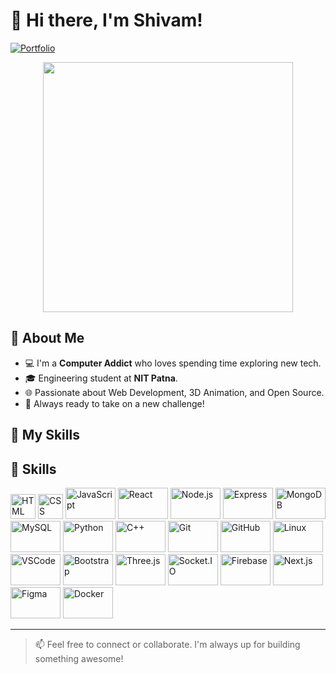 # 👋 Hi there, I'm Shivam!  

[![Portfolio](https://img.shields.io/badge/Visit-My%20Portfolio-blue?style=for-the-badge&logo=firefox-browser)](https://shivam-gupta-portfolio-eight.vercel.app/)


<p align="center">
  <img src="https://media.giphy.com/media/qgQUggAC3Pfv687qPC/giphy.gif" width="400" />
</p>

## 🧠 About Me
- 💻 I'm a **Computer Addict** who loves spending time exploring new tech.
- 🎓 Engineering student at **NIT Patna**.
- 🌐 Passionate about Web Development, 3D Animation, and Open Source.
- 🚀 Always ready to take on a new challenge!

## 🚀 My Skills

## 🚀 Skills

<p align="left">
  <img src="https://cdn.jsdelivr.net/gh/devicons/devicon/icons/html5/html5-original.svg" height="40"  alt="HTML" />
  <img src="https://cdn.jsdelivr.net/gh/devicons/devicon/icons/css3/css3-original.svg" height="40" alt="CSS" />
  <img src="https://cdn.jsdelivr.net/gh/devicons/devicon/icons/javascript/javascript-original.svg" height="50" width = "80" alt="JavaScript" />
  <img src="https://cdn.jsdelivr.net/gh/devicons/devicon/icons/react/react-original.svg" height="50" width = "80" alt="React" />
  <img src="https://cdn.jsdelivr.net/gh/devicons/devicon/icons/nodejs/nodejs-original.svg" height="50" width = "80" alt="Node.js" />
  <img src="https://cdn.jsdelivr.net/gh/devicons/devicon/icons/express/express-original.svg" height="50" width = "80" alt="Express" />
  <img src="https://cdn.jsdelivr.net/gh/devicons/devicon/icons/mongodb/mongodb-original.svg" height="50" width = "80" alt="MongoDB" />
  <img src="https://cdn.jsdelivr.net/gh/devicons/devicon/icons/mysql/mysql-original.svg" height="50" width = "80" alt="MySQL" />
  <img src="https://cdn.jsdelivr.net/gh/devicons/devicon/icons/python/python-original.svg" height="50" width = "80" alt="Python" />
  <img src="https://cdn.jsdelivr.net/gh/devicons/devicon/icons/cplusplus/cplusplus-original.svg" height="50" width = "80" alt="C++" />
  <img src="https://cdn.jsdelivr.net/gh/devicons/devicon/icons/git/git-original.svg" height="50" width = "80" alt="Git" />
  <img src="https://cdn.jsdelivr.net/gh/devicons/devicon/icons/github/github-original.svg" height="50" width = "80" alt="GitHub" />
  <img src="https://cdn.jsdelivr.net/gh/devicons/devicon/icons/linux/linux-original.svg" height="50" width = "80" alt="Linux" />
  <img src="https://cdn.jsdelivr.net/gh/devicons/devicon/icons/vscode/vscode-original.svg" height="50" width = "80" alt="VSCode" />
  <img src="https://cdn.jsdelivr.net/gh/devicons/devicon/icons/bootstrap/bootstrap-original.svg" height="50" width = "80" alt="Bootstrap" />
  <img src="https://cdn.jsdelivr.net/gh/devicons/devicon/icons/threejs/threejs-original.svg" height="50" width = "80" alt="Three.js" />
  <img src="https://cdn.jsdelivr.net/gh/devicons/devicon/icons/socketio/socketio-original.svg" height="50" width = "80" alt="Socket.IO" />
  <img src="https://cdn.jsdelivr.net/gh/devicons/devicon/icons/firebase/firebase-plain.svg" height="50" width = "80" alt="Firebase" />
  <img src="https://cdn.jsdelivr.net/gh/devicons/devicon/icons/nextjs/nextjs-original.svg" height="50" width = "80" alt="Next.js" />
  <img src="https://cdn.jsdelivr.net/gh/devicons/devicon/icons/figma/figma-original.svg" height="50" width = "80" alt="Figma" />
  <img src="https://cdn.jsdelivr.net/gh/devicons/devicon/icons/docker/docker-original.svg" height="50" width = "80" alt="Docker" />
</p>


---

> 📫 Feel free to connect or collaborate. I'm always up for building something awesome!
